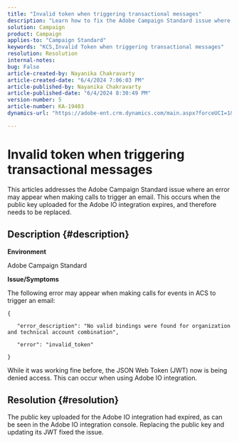 ```yaml
---
title: "Invalid token when triggering transactional messages"
description: "Learn how to fix the Adobe Campaign Standard issue where JSON Web Token is being denied access."
solution: Campaign
product: Campaign
applies-to: "Campaign Standard"
keywords: "KCS,Invalid Token when triggering transactional messages"
resolution: Resolution
internal-notes: 
bug: False
article-created-by: Nayanika Chakravarty
article-created-date: "6/4/2024 7:06:03 PM"
article-published-by: Nayanika Chakravarty
article-published-date: "6/4/2024 8:30:49 PM"
version-number: 5
article-number: KA-19403
dynamics-url: "https://adobe-ent.crm.dynamics.com/main.aspx?forceUCI=1&pagetype=entityrecord&etn=knowledgearticle&id=a7b9147c-a522-ef11-840a-002248092444"

---
```

# Invalid token when triggering transactional messages


This articles addresses the Adobe Campaign Standard issue where an error may appear when making calls to trigger an email. This occurs when the public key uploaded for the Adobe IO integration expires, and therefore needs to be replaced.

## Description {#description}


<b>Environment</b>

Adobe Campaign Standard

<b>Issue/Symptoms</b>

The following error may appear when making calls for events in ACS to trigger an email:






```
{

   "error_description": "No valid bindings were found for organization and technical account combination",

   "error": "invalid_token"

}
```






While it was working fine before, the JSON Web Token (JWT) now is being denied access. This can occur when using Adobe IO integration.


## Resolution {#resolution}


The public key uploaded for the Adobe IO integration had expired, as can be seen in the Adobe IO integration console. Replacing the public key and updating its JWT fixed the issue.
